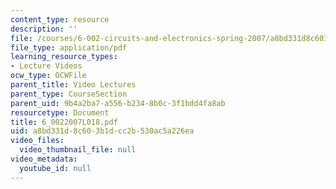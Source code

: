 ```yaml
---
content_type: resource
description: ''
file: /courses/6-002-circuits-and-electronics-spring-2007/a8bd331d8c603b1dcc2b530ac5a226ea_6_0022007L018.pdf
file_type: application/pdf
learning_resource_types:
- Lecture Videos
ocw_type: OCWFile
parent_title: Video Lectures
parent_type: CourseSection
parent_uid: 9b4a2ba7-a556-b234-8b0c-3f1bdd4fa8ab
resourcetype: Document
title: 6_0022007L018.pdf
uid: a8bd331d-8c60-3b1d-cc2b-530ac5a226ea
video_files:
  video_thumbnail_file: null
video_metadata:
  youtube_id: null
---
```

